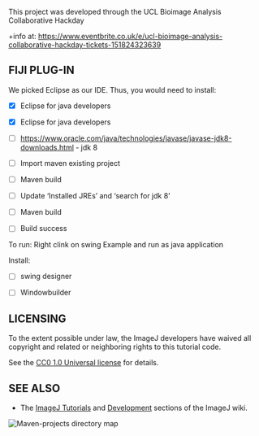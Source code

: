 
This project was developed through the UCL Bioimage Analysis Collaborative Hackday

+info at: https://www.eventbrite.co.uk/e/ucl-bioimage-analysis-collaborative-hackday-tickets-151824323639

FIJI PLUG-IN
------------
We picked Eclipse as our IDE. Thus, you would need to install:

- [X] Eclipse for java developers


- [X] Eclipse for java developers
- [ ] https://www.oracle.com/java/technologies/javase/javase-jdk8-downloads.html - jdk 8
- [ ] Import maven existing project
- [ ] Maven build
- [ ] Update ‘Installed JREs’ and ‘search for jdk 8’
- [ ] Maven build
- [ ] Build success 


To run:
Right clink on swing Example and run as java application

Install:
- [ ] swing designer
- [ ] Windowbuilder


LICENSING
---------

To the extent possible under law, the ImageJ developers have waived
all copyright and related or neighboring rights to this tutorial code.

See the [CC0 1.0 Universal license](https://creativecommons.org/publicdomain/zero/1.0/) for details.


SEE ALSO
--------

* The [ImageJ Tutorials](https://imagej.net/Tutorials) and [Development](https://imagej.net/Development) sections of the ImageJ wiki.


![Maven-projects directory map](../images/maven-projects_map.png)
